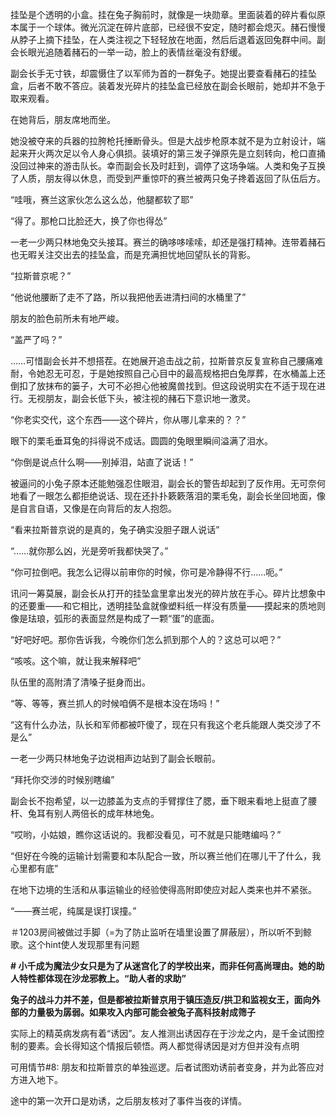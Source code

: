 挂坠是个透明的小盒。挂在兔子胸前时，就像是一块勋章。里面装着的碎片看似原本属于一个球体。微光沉淀在碎片底部，已经很不安定，随时都会熄灭。赭石慢慢从脖子上摘下挂坠，在人类注视之下轻轻放在地面，然后后退着返回兔群中间。副会长眼光追随着赭石的一举一动，脸上的表情丝毫没有舒缓。

副会长手无寸铁，却震慑住了以军师为首的一群兔子。她提出要查看赭石的挂坠盒，后者不敢不答应。装着发光碎片的挂坠盒已经放在副会长眼前，她却并不急于取来观看。

在她背后，朋友席地而坐。

她没被夺来的兵器的拉胯枪托捶断骨头。但是大战步枪原本就不是为立射设计，端起来开火两次足以令人身心俱损。装填好的第三发子弹原先是立刻转向，枪口直捅没回过神来的游击队长。幸而副会长及时赶到，调停了这场争端。人类和兔子互换了人质，朋友得以休息，而受到严重惊吓的赛兰被两只兔子搀着返回了队伍后方。

“哇哦，赛兰这家伙怎么这么怂，他腿都软了耶”

“得了。那枪口比脸还大，换了你也得怂”

一老一少两只林地兔交头接耳。赛兰的确哆哆嗦嗦，却还是强打精神。连带着赭石也无暇关注交出去的挂坠盒，而是充满担忧地回望队长的背影。

“拉斯普京呢？”

“他说他腰断了走不了路，所以我把他丢进清扫间的水桶里了”

朋友的脸色前所未有地严峻。

“盖严了吗？”

……可惜副会长并不想搭茬。在她展开追击战之前，拉斯普京反复宣称自己腰痛难耐，令她忍无可忍，于是她按照自己心目中的最高规格把白兔厚葬，在水桶盖上还倒扣了放抹布的篓子，大可不必担心他被魔兽找到。但这段说明实在不适于现在进行。无视朋友，副会长低下头，被注视的赭石下意识地一激灵。

“你老实交代，这个东西——这个碎片，你从哪儿拿来的？？”

眼下的栗毛垂耳兔的抖得说不成话。圆圆的兔眼里瞬间溢满了泪水。

“你倒是说点什么啊——别掉泪，站直了说话！”

被逼问的小兔子原本还能勉强忍住眼泪，副会长的警告却起到了反作用。无可奈何地看了一眼怎么都拒绝说话、现在还扑扑簌簌落泪的栗毛兔，副会长坐回地面，像是自言自语，又像是在向背后的友人抱怨。

“看来拉斯普京说的是真的，兔子确实没胆子跟人说话”

“……就你那么凶，光是旁听我都快哭了。”

“你可拉倒吧。我怎么记得以前审你的时候，你可是冷静得不行……呃。”

讯问一筹莫展，副会长从打开的挂坠盒里拿出发光的碎片放在手心。碎片比想象中的还要重——和它相比，透明挂坠盒就像塑料纸一样没有质量——摸起来的质地则像是珐琅，弧形的表面显然是构成了一颗“蛋”的底面。

“好吧好吧。那你告诉我，今晚你们怎么抓到那个人的？这总可以吧？”

“咳咳。这个嘛，就让我来解释吧”

队伍里的高附清了清嗓子挺身而出。

“等、等等，赛兰抓人的时候咱俩不是根本没在场吗！”

“这有什么办法，队长和军师都被吓傻了，现在只有我这个老兵能跟人类交涉了不是么”

一老一少两只林地兔子边说相声边站到了副会长眼前。

“拜托你交涉的时候别瞎编”

副会长不抱希望，以一边膝盖为支点的手臂撑住了腮，垂下眼来看地上挺直了腰杆、兔耳有别人两倍长的成年林地兔。

“哎哟，小姑娘，瞧你这话说的。我都没看见，可不就是只能瞎编吗？”

“但好在今晚的运输计划需要和本队配合一致，所以赛兰他们在哪儿干了什么，我心里都有底”

在地下边境的生活和从事运输业的经验使得高附即使应对起人类来也并不紧张。

“——赛兰呢，纯属是误打误撞。”

＃1203房间被做过手脚（=为了防止监听在墙里设置了屏蔽层），所以听不到鲸歌。这个hint使人发现那里有问题

**\#
小千成为魔法少女只是为了从迷宫化了的学校出来，而非任何高尚理由。她的助人特性都体现在沙龙邪教上。“助人者的求助”**

**兔子的战斗力并不差，但是都被拉斯普京用于镇压造反/拱卫和监视女王，面向外部的力量极为孱弱。如果攻入内部可能会被兔子高科技射成筛子**

实际上的精英病发病有着“诱因”。友人推测出诱因存在于沙龙之内，是千金试图控制的要素。会长得知这个情报后顿悟。两人都觉得诱因是对方但并没有点明

可用情节\#8:
朋友和拉斯普京的单独巡逻。后者试图劝诱前者变身，并为此答应对方进入地下。

途中的第一次开口是劝诱，之后朋友核对了事件当夜的详情。
